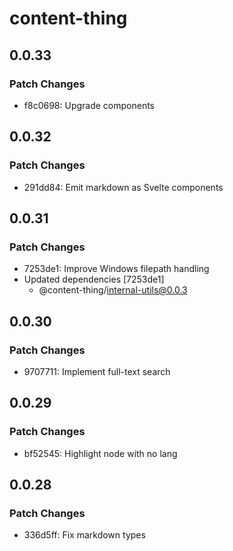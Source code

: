 # content-thing

## 0.0.33

### Patch Changes

- f8c0698: Upgrade components

## 0.0.32

### Patch Changes

- 291dd84: Emit markdown as Svelte components

## 0.0.31

### Patch Changes

- 7253de1: Improve Windows filepath handling
- Updated dependencies [7253de1]
  - @content-thing/internal-utils@0.0.3

## 0.0.30

### Patch Changes

- 9707711: Implement full-text search

## 0.0.29

### Patch Changes

- bf52545: Highlight node with no lang

## 0.0.28

### Patch Changes

- 336d5ff: Fix markdown types
